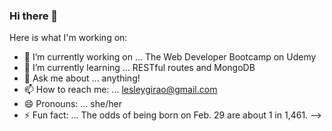 ### Hi there 👋


Here is what I'm working on:

- 🔭 I’m currently working on ... The Web Developer Bootcamp on Udemy
- 🌱 I’m currently learning ... RESTful routes and MongoDB
- 💬 Ask me about ... anything!
- 📫 How to reach me: ... lesleygirao@gmail.com
- 😄 Pronouns: ... she/her
- ⚡ Fun fact: ... The odds of being born on Feb. 29 are about 1 in 1,461.
-->
